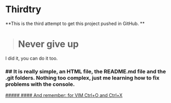 # Thirdtry

**This is the third attempt to get this project pushed in GitHub.
**
> # Never give up

I did it, you can do it too.

### ## It is really simple, an HTML file, the README.md file and the .git folders. Nothing too complex, just me learning how to fix problems with the console.
[##### #### And remember: for VIM Ctrl+O and Ctrl+X](http://https://georgebrock.github.io/talks/vim-completion/#:~:text=The%20initial%20ctrl%20%2B%20x%20puts,to%20navigate%20through%20the%20options. "##### #### And remember: for VIM Ctrl+O and Ctrl+X")
